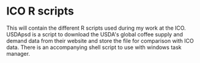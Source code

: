 # ICO R scripts 
This will contain the different R scripts used during my work at the ICO. 
USDApsd is a script to download the USDA's global coffee supply and demand data from their website and store the file for comparison with ICO data. There is an accompanying shell script to use with windows task manager. 



